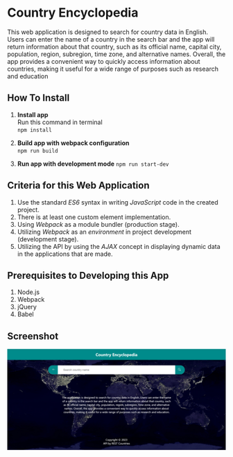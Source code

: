 # Country Encyclopedia

This web application is designed to search for country data in English. Users can enter the name of a country in the search bar and the app will return information about that country, such as its official name, capital city, population, region, subregion, time zone, and alternative names. Overall, the app provides a convenient way to quickly access information about countries, making it useful for a wide range of purposes such as research and education

## How To Install

 1. **Install app**  
    Run this command in terminal  
    `npm install`

 2. **Build app with webpack configuration**  
    `npm run build`

 3. **Run app with development mode**
     `npm run start-dev`

## Criteria for this Web Application

1. Use the standard _ES6_ syntax in writing _JavaScript_ code in the created project.
2. There is at least one custom element implementation.
3. Using _Webpack_ as a module bundler (production stage).
4. Utilizing _Webpack_ as an _environment_ in project development (development stage).
5. Utilizing the API by using the _AJAX_ concept in displaying dynamic data in the applications that are made.

## Prerequisites to Developing this App

1. Node.js
2. Webpack
3. jQuery
4. Babel

## Screenshot

![Web Screenshot](https://github.com/alfikiafan/Country-Encyclopedia/blob/master/img/app_screenshot.png)
